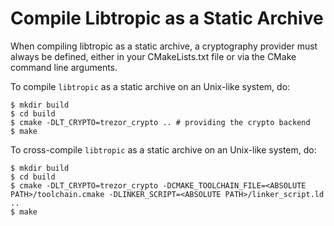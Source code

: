 # Compile Libtropic as a Static Archive
When compiling libtropic as a static archive, a cryptography provider must always be defined, either in your CMakeLists.txt file or via the CMake command line arguments.

To compile `libtropic` as a static archive on an Unix-like system, do:

```shell
$ mkdir build
$ cd build
$ cmake -DLT_CRYPTO=trezor_crypto .. # providing the crypto backend
$ make
```

To cross-compile `libtropic` as a static archive on an Unix-like system, do:

```shell
$ mkdir build
$ cd build
$ cmake -DLT_CRYPTO=trezor_crypto -DCMAKE_TOOLCHAIN_FILE=<ABSOLUTE PATH>/toolchain.cmake -DLINKER_SCRIPT=<ABSOLUTE PATH>/linker_script.ld ..
$ make
```